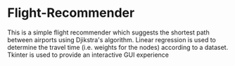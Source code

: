 # Flight-Recommender
This is a simple flight recommender which suggests the shortest path between airports using Djikstra's algorithm. Linear regression is used to determine the travel time (i.e. weights for the nodes) according to a dataset.
Tkinter is used to provide an interactive GUI experience 
